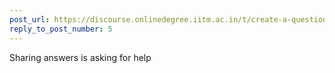 ```yaml
---
post_url: https://discourse.onlinedegree.iitm.ac.in/t/create-a-question-solving-groups-for-roe/168567/6
reply_to_post_number: 5
---
```

Sharing answers is asking for help